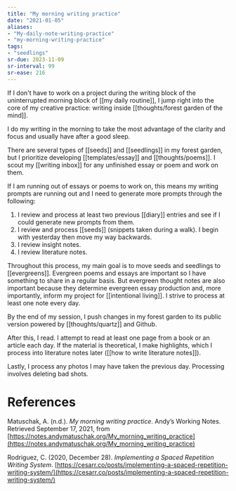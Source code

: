 ```yaml
---
title: "My morning writing practice"
date: "2021-01-05"
aliases:
- "My-daily-note-writing-practice"
- "my-morning-writing-practice"
tags:
- "seedlings"
sr-due: 2023-11-09
sr-interval: 99
sr-ease: 216
---
```


If I don't have to work on a project during the writing block of the uninterrupted morning block of [[my daily routine]], I jump right into the core of my creative practice: writing inside [[thoughts/forest garden of the mind]].

I do my writing in the morning to take the most advantage of the clarity and focus and usually have after a good sleep.

There are several types of [[seeds]] and [[seedlings]] in my forest garden, but I prioritize developing [[templates/essay]] and [[thoughts/poems]]. I scout my [[writing inbox]] for any unfinished essay or poem and work on them.

If I am running out of essays or poems to work on, this means my writing prompts are running out and I need to generate more prompts through the following:
1. I review and process at least two previous [[diary]] entries and see if I could generate new prompts from them.
2. I review and process [[seeds]] (snippets taken during a walk). I begin with yesterday then move my way backwards.
3. I review insight notes.
4. I review literature notes.

Throughout this process, my main goal is to move seeds and seedlings to [[evergreens]]. Evergreen poems and essays are important so I have something to share in a regular basis. But evergreen thought notes are also important because they determine evergreen essay production and, more importantly, inform my project for [[intentional living]]. I strive to process at least one note every day.

By the end of my session, I push changes in my forest garden to its public version powered by [[thoughts/quartz]] and Github.

After this, I read. I attempt to read at least one page from a book or an article each day. If the material is theoretical, I make highlights, which I process into literature notes later ([[how to write literature notes]]).

Lastly, I process any photos I may have taken the previous day. Processing involves deleting bad shots.

# References

Matuschak, A. (n.d.). *My morning writing practice*. Andyʼs Working Notes. Retrieved September 17, 2021, from [https://notes.andymatuschak.org/My_morning_writing_practice](https://notes.andymatuschak.org/My_morning_writing_practice)

Rodriguez, C. (2020, December 28). *Implementing a Spaced Repetition Writing System*. [https://cesarr.co/posts/implementing-a-spaced-repetition-writing-system/](https://cesarr.co/posts/implementing-a-spaced-repetition-writing-system/)

